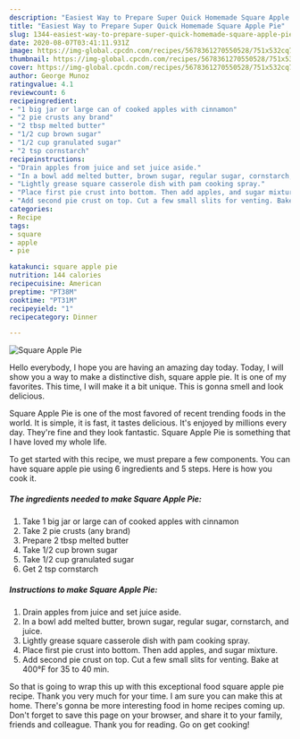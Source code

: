 ```yaml
---
description: "Easiest Way to Prepare Super Quick Homemade Square Apple Pie"
title: "Easiest Way to Prepare Super Quick Homemade Square Apple Pie"
slug: 1344-easiest-way-to-prepare-super-quick-homemade-square-apple-pie
date: 2020-08-07T03:41:11.931Z
image: https://img-global.cpcdn.com/recipes/5678361270550528/751x532cq70/square-apple-pie-recipe-main-photo.jpg
thumbnail: https://img-global.cpcdn.com/recipes/5678361270550528/751x532cq70/square-apple-pie-recipe-main-photo.jpg
cover: https://img-global.cpcdn.com/recipes/5678361270550528/751x532cq70/square-apple-pie-recipe-main-photo.jpg
author: George Munoz
ratingvalue: 4.1
reviewcount: 6
recipeingredient:
- "1 big jar or large can of cooked apples with cinnamon"
- "2 pie crusts any brand"
- "2 tbsp melted butter"
- "1/2 cup brown sugar"
- "1/2 cup granulated sugar"
- "2 tsp cornstarch"
recipeinstructions:
- "Drain apples from juice and set juice aside."
- "In a bowl add melted butter, brown sugar, regular sugar, cornstarch, and juice."
- "Lightly grease square casserole dish with pam cooking spray."
- "Place first pie crust into bottom. Then add apples, and sugar mixture."
- "Add second pie crust on top. Cut a few small slits for venting. Bake at 400°F for 35 to 40 min."
categories:
- Recipe
tags:
- square
- apple
- pie

katakunci: square apple pie 
nutrition: 144 calories
recipecuisine: American
preptime: "PT38M"
cooktime: "PT31M"
recipeyield: "1"
recipecategory: Dinner

---
```



![Square Apple Pie](https://img-global.cpcdn.com/recipes/5678361270550528/751x532cq70/square-apple-pie-recipe-main-photo.jpg)

Hello everybody, I hope you are having an amazing day today. Today, I will show you a way to make a distinctive dish, square apple pie. It is one of my favorites. This time, I will make it a bit unique. This is gonna smell and look delicious.



Square Apple Pie is one of the most favored of recent trending foods in the world. It is simple, it is fast, it tastes delicious. It's enjoyed by millions every day. They're fine and they look fantastic. Square Apple Pie is something that I have loved my whole life.


To get started with this recipe, we must prepare a few components. You can have square apple pie using 6 ingredients and 5 steps. Here is how you cook it.

<!--inarticleads1-->

##### The ingredients needed to make Square Apple Pie:

1. Take 1 big jar or large can of cooked apples with cinnamon
1. Take 2 pie crusts (any brand)
1. Prepare 2 tbsp melted butter
1. Take 1/2 cup brown sugar
1. Take 1/2 cup granulated sugar
1. Get 2 tsp cornstarch




<!--inarticleads2-->

##### Instructions to make Square Apple Pie:

1. Drain apples from juice and set juice aside.
1. In a bowl add melted butter, brown sugar, regular sugar, cornstarch, and juice.
1. Lightly grease square casserole dish with pam cooking spray.
1. Place first pie crust into bottom. Then add apples, and sugar mixture.
1. Add second pie crust on top. Cut a few small slits for venting. Bake at 400°F for 35 to 40 min.




So that is going to wrap this up with this exceptional food square apple pie recipe. Thank you very much for your time. I am sure you can make this at home. There's gonna be more interesting food in home recipes coming up. Don't forget to save this page on your browser, and share it to your family, friends and colleague. Thank you for reading. Go on get cooking!
